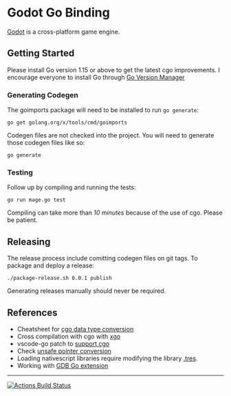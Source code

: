 # Godot Go Binding

[Godot](https://github.com/godotengine/godot) is a cross-platform game engine.

## Getting Started

Please install Go version 1.15 or above to get the latest cgo improvements. I encourage everyone to install Go through [Go Version Manager](https://github.com/moovweb/gvm)

### Generating Codegen

The goimports package will need to be installed to run `go generate`:

    go get golang.org/x/tools/cmd/goimports

Codegen files are not checked into the project. You will need to generate those codegen files like so:

    go generate
    
    
### Testing

Follow up by compiling and running the tests:

    go run mage.go test

Compiling can take more than *10 minutes* because of the use of cgo. Please be patient.


## Releasing

The release process include comitting codegen files on git tags. To package and deploy a release:

    ./package-release.sh 0.0.1 publish

Generating releases manually should never be required.


## References

* Cheatsheet for [cgo data type conversion](https://gist.github.com/zchee/b9c99695463d8902cd33)
* Cross compilation with cgo with [xgo](https://github.com/karalabe/xgo)
* vscode-go patch to [support cgo](https://github.com/golang/go/issues/35721#issuecomment-568543991)
* Check [unsafe pointer conversion](https://blog.gopheracademy.com/advent-2019/safe-use-of-unsafe-pointer/)
* Loading nativescript libraries require modifying the library [.tres](https://godotengine.org/qa/63890/how-to-open-gdnative-projects-with-headless-server-godot).
* Working with [GDB Go extension](https://nanxiao.me/en/the-tips-of-using-gdb-to-debug-golang-program/)

---

[![Actions Build Status](https://github.com/pcting/godot-go/workflows/CI/badge.svg?branch=master)](https://github.com/pcting/godot-go/actions)
